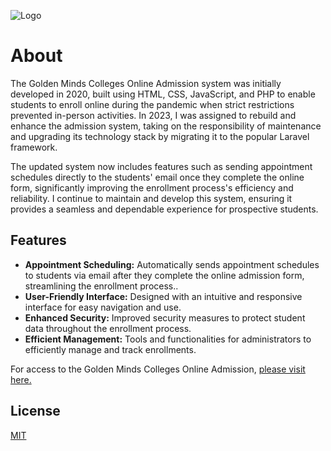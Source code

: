 
![Logo](https://static.goldenmindsbulacan.com/assets/images/dev/4q124321asa.png)

# About
The Golden Minds Colleges Online Admission system was initially developed in 2020, built using HTML, CSS, JavaScript, and PHP to enable students to enroll online during the pandemic when strict restrictions prevented in-person activities. In 2023, I was assigned to rebuild and enhance the admission system, taking on the responsibility of maintenance and upgrading its technology stack by migrating it to the popular Laravel framework.

The updated system now includes features such as sending appointment schedules directly to the students' email once they complete the online form, significantly improving the enrollment process's efficiency and reliability. I continue to maintain and develop this system, ensuring it provides a seamless and dependable experience for prospective students.

## Features

- **Appointment Scheduling:** Automatically sends appointment schedules to students via email after they complete the online admission form, streamlining the enrollment process..
- **User-Friendly Interface:** Designed with an intuitive and responsive interface for easy navigation and use.
- **Enhanced Security:** Improved security measures to protect student data throughout the enrollment process.
- **Efficient Management:** Tools and functionalities for administrators to efficiently manage and track enrollments.

For access to the Golden Minds Colleges Online Admission, [please visit here.](https://iregister.goldenminds.edu.ph/)


## License

[MIT](https://github.com/javecilla/Online-Admission-System/blob/main/LICENSE)


